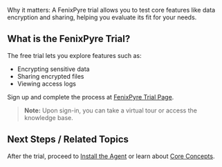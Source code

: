 
Why it matters: A FenixPyre trial allows you to test core features like data encryption and sharing, helping you evaluate its fit for your needs.

## What is the FenixPyre Trial?
The free trial lets you explore features such as:
- Encrypting sensitive data
- Sharing encrypted files
- Viewing access logs

Sign up and complete the process at [FenixPyre Trial Page](https://trial.fenixpyre.com/).

> **Note:** Upon sign-in, you can take a virtual tour or access the knowledge base.

## Next Steps / Related Topics
After the trial, proceed to [Install the Agent](/03-setup-&-installation/install-windows-agent) or learn about [Core Concepts](/02-core-concepts/index).